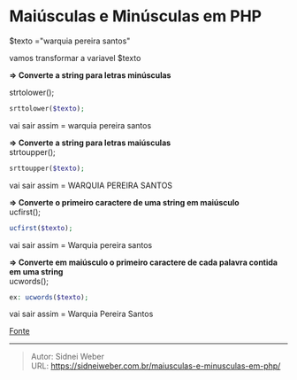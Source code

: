 # Maiúsculas e Minúsculas em PHP

$texto ="warquia pereira santos"

vamos transformar a variavel $texto

**=> Converte a string para letras minúsculas**

strtolower();  
```php
srttolower($texto);
```
vai sair assim = warquia pereira santos

**=> Converte a string para letras maiúsculas**  
strtoupper();
```php
srttoupper($texto);
```
vai sair assim = WARQUIA PEREIRA SANTOS

**=> Converte o primeiro caractere de uma string em maiúsculo**  
ucfirst();  
```php
ucfirst($texto);
```
vai sair assim = Warquia pereira santos

**=> Converte em maiúsculo o primeiro caractere de cada palavra contida em uma string**  
ucwords();  
```php
ex: ucwords($texto);  
```
vai sair assim = Warquia Pereira Santos

[Fonte](http://phpbrasil.com/artigo/bG73TMFSCr3H/maiusculas-e-minusculas-em-php)

---

> Autor: Sidnei Weber  
> URL: https://sidneiweber.com.br/maiusculas-e-minusculas-em-php/  

